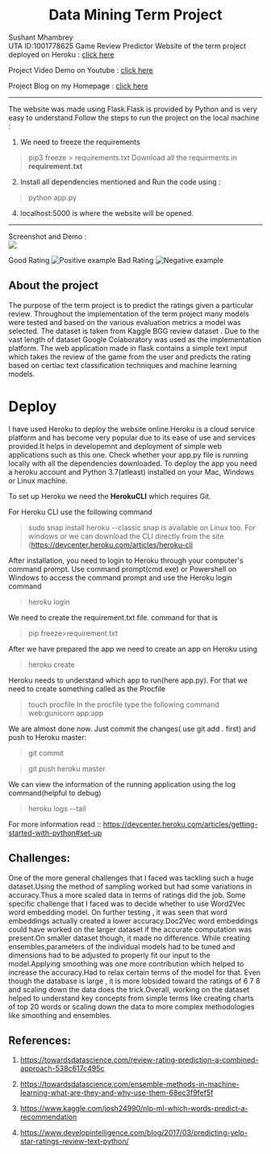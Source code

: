 # <center>Data Mining Term Project</center>
Sushant Mhambrey<br>
UTA ID:1001778625
Game Review Predictor
Website of the term project deployed on Heroku : [click here](https://termprojectdm.herokuapp.com/)

Project Video Demo on Youtube : [click here](https://www.youtube.com/watch?v=p0x3xA96Z-8&feature=youtu.be)

Project Blog on my Homepage : [click here](https://sushantmhambrey.github.io/post/final/)

***
The website was made using Flask.Flask is provided by Python and is very easy to understand.Follow the steps to run the project on the local machine :<br>

1. We need to freeze the requirements 
>pip3 freeze > requirements.txt 
Download all the requirments in **requirement.txt**

2. Install all dependencies mentioned and Run the code using :
>python app.py

4. localhost:5000 is where the website will be opened.

***
Screenshot  and Demo :<br>
![](Images/gif.gif)


Good Rating
![Positive example](Images/2.png) 
Bad Rating
![Negative example](Images/1.png) 



## About the project
The purpose of the term project is to predict the ratings given a particular review. Throughout the implementation of the term project many models were tested and based on the various evaluation metrics a model was selected. The dataset is taken from Kaggle BGG review dataset . Due to the vast length of dataset Google Colaboratory was used as the implementation platform. The web application made in flask contains a simple text input which takes the review of the game from the user and predicts the rating based on certiac text classification techniques and machine learning models.


# Deploy
I have used Heroku to deploy the website online.Heroku is a cloud service platform and has become very popular due to its ease of use and services provided.It helps in developemnt and deployment of simple web applications such as this one.
Check whether your app.py file is running locally with all the dependencies downloaded.
To deploy the app you need a heroku account and Python 3.7(atleast) installed on your Mac, Windows or Linux machine.

To set up Heroku we need the **HerokuCLI** which requires Git.

For Heroku CLI use the following command
>sudo snap install heroku --classic
snap is available on Linux too. For windows or we can download the CLI directly from the site (https://devcenter.heroku.com/articles/heroku-cli

After installation, you need to login to Heroku through your computer's command prompt.
Use command prompt(cmd.exe) or Powershell on Windows to access the command prompt and use the Heroku login command
>heroku login

We need to create the requirement.txt file. command for that is
>pip freeze>requirement.txt

After we have prepared the app we need to create an app on Heroku using
>heroku create

Heroku needs to understand which app to run(here app.py). For that we need to create something called as the Procfile
>touch procfile
In the procfile type the following command
>web:gunicorn app:app

We are almost done now. Just commit the changes( use git add . first) and push to Heroku master:
>git commit

>git push heroku master

We can view the information of the running application using the log command(helpful to debug)
>heroku logs --tail


For more information read ::
https://devcenter.heroku.com/articles/getting-started-with-python#set-up


## Challenges:
One of the more general challenges that I faced was tackling such a huge dataset.Using the method of sampling worked but had some variations in accuracy.Thus a more scaled data in terms of ratings did the job.
Some specific challenge that I faced was to decide whether to use Word2Vec word embedding model. On further testing , it was seen that word embeddings actually created a lower accuracy.Doc2Vec word embeddings could have worked on the larger dataset if the accurate computation was present.On smaller dataset though, it made no difference. While creating ensembles,parameters of the individual models had to be tuned and dimensions had to be adjusted to properly fit our input to the model.Applying smoothing was one more contribution which helped to increase the accuracy.Had to relax certain terms of the model for that.
Even though the database is large , it is more lobsided toward the ratings of 6 7 8 and scaling down the data does the trick.Overall, working on the dataset helped to understand key concepts from simple terms like creating charts of top 20 words or scaling down the data to more complex methodologies like smoothing and ensembles.


## References:

1. https://towardsdatascience.com/review-rating-prediction-a-combined-approach-538c617c495c

2. https://towardsdatascience.com/ensemble-methods-in-machine-learning-what-are-they-and-why-use-them-68ec3f9fef5f

3. https://www.kaggle.com/josh24990/nlp-ml-which-words-predict-a-recommendation

4. https://www.developintelligence.com/blog/2017/03/predicting-yelp-star-ratings-review-text-python/




